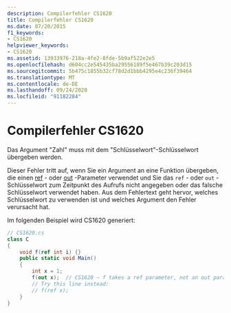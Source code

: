 ```yaml
---
description: Compilerfehler CS1620
title: Compilerfehler CS1620
ms.date: 07/20/2015
f1_keywords:
- CS1620
helpviewer_keywords:
- CS1620
ms.assetid: 13933976-218a-4fe2-8fde-5b9af522e2e5
ms.openlocfilehash: d604cc2e545435ba29556189f5e467b39c203d15
ms.sourcegitcommit: 5b475c1855b32cf78d2d1bbb4295e4c236f39464
ms.translationtype: MT
ms.contentlocale: de-DE
ms.lasthandoff: 09/24/2020
ms.locfileid: "91182284"
---
```

# <a name="compiler-error-cs1620"></a>Compilerfehler CS1620

Das Argument "Zahl" muss mit dem "Schlüsselwort"-Schlüsselwort übergeben werden.  
  
 Dieser Fehler tritt auf, wenn Sie ein Argument an eine Funktion übergeben, die einen [ref](../language-reference/keywords/ref.md) - oder [out](../language-reference/keywords/out-parameter-modifier.md) -Parameter verwendet und Sie das `ref` - oder `out` -Schlüsselwort zum Zeitpunkt des Aufrufs nicht angegeben oder das falsche Schlüsselwort verwendet haben. Aus dem Fehlertext geht hervor, welches Schlüsselwort zu verwenden ist und welches Argument den Fehler verursacht hat.  
  
 Im folgenden Beispiel wird CS1620 generiert:  
  
```csharp  
// CS1620.cs  
class C  
{  
    void f(ref int i) {}  
    public static void Main()  
    {  
        int x = 1;  
        f(out x);  // CS1620 – f takes a ref parameter, not an out parameter  
        // Try this line instead:  
        // f(ref x);  
    }  
}  
```
